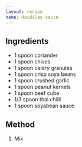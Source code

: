 ```yaml
---
layout: recipe
name: Haidilao sauce
---
```


## Ingredients

- 1 spoon coriander
- 1 spoon chives
- 1 spoon celery granules
- 1 spoon crisp soya beans
- 1 spoon crushed garlic
- 1 spoon peanut kernels
- 1 spoon beef cube
- 1/3 spoon thai chilli
- 1 spoon soyabean sauce

## Method

1. Mix
